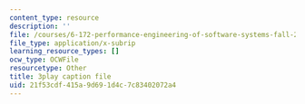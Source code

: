 ```yaml
---
content_type: resource
description: ''
file: /courses/6-172-performance-engineering-of-software-systems-fall-2018/21f53cdf415a9d691d4c7c83402072a4_L1ung0wil9Y.srt
file_type: application/x-subrip
learning_resource_types: []
ocw_type: OCWFile
resourcetype: Other
title: 3play caption file
uid: 21f53cdf-415a-9d69-1d4c-7c83402072a4
---
```

